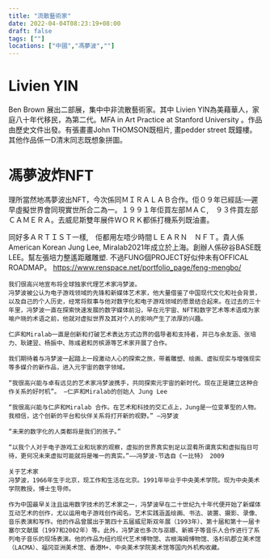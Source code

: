 ```yaml
---
title: "流散藝術家"
date: 2022-04-04T08:23:19+08:00
draft: false
tags: [""]
locations: ["中國","馮夢波",""]
---
```


# Livien YIN
Ben Brown 展出二部展，集中中非流散藝術家。其中 Livien YIN為美藉華人，家庭八十年代移民，為第二代。MFA in Art Practice at Stanford University 。作品由歷史文件出發。有張畫畫John THOMSON既相片, 畫pedder street 既鐘樓。其他作品係一D清末同志既想象拼圖。

# 馮夢波炸NFT
理所當然地馮夢波出NFT，今次係同ＭＩＲＡＬＡＢ合作。佢０９年已經話:—遲早虛擬世界會同現實世所合二為一。１９９１年佢買左部ＭＡＣ,　９３件買左部ＣＡＭＥＲＡ。去威尼斯雙年展件ＷＯＲＫ都係打機系列既油畫。

同好多ＡＲＴＩＳＴ一樣,　佢都用左唔少時間ＬＥＡＲＮ　ＮＦＴ。貴人係American Korean Jung Lee, Miralab2021年成立於上海。創辦人係矽谷BASE既LEE。幫左張培力整遙距離雕塑. 不過FUNG個PROJECT好似仲未有OFFICAL ROADMAP。
https://www.renspace.net/portfolio_page/feng-mengbo/

```
我们很高兴地宣布将全球独家代理艺术家冯梦波。
冯梦波被公认为电子游戏领域的先锋和新媒体艺术家，他大量借鉴了中国现代文化和社会背景，以及自己的个人历史，经常将叙事与他对数字化和电子游戏领域的愿景结合起来。在过去的三十年里，冯梦波一直在探索快速发展的数字媒体前沿，早在元宇宙、NFT和数字艺术等术语成为家喻户晓的术语之前，他就对虚拟世界及其对个人的影响产生了浓厚的兴趣。

仁庐和Miralab一直是创新和打破艺术表达方式边界的倡导者和支持者，并已与余友涵、张培力、耿建翌、杨振中、陈彧君和厉槟源等艺术家开展了合作。

我们期待着与冯梦波一起踏上一段激动人心的探索之旅，带着雕塑、绘画、虚拟现实与增强现实等多媒介的新作品，进入元宇宙的数字领域。

“我很高兴能与卓有远见的艺术家冯梦波携手，共同探索元宇宙的新时代。现在正是建立这种合作关系的好时机”。 —仁庐和Miralab的创始人 Jung Lee

“我很高兴能与仁庐和Miralab 合作。在艺术和科技的交汇点上，Jung是一位变革型的人物。我相信，这个创新的平台和伙伴关系将打开新的视野。” —冯梦波

“未来的数字化的人类都将是我们的孩子。”

“以我个人对于电子游戏工业和玩家的观察，虚拟的世界真实到足以混肴所谓真实和虚拟指日可待，更何况未来虚拟可能就将是唯一的真实。”——冯梦波-节选自《一比特》 2009

关于艺术家
冯梦波，1966年生于北京，现工作和生活在北京。1991年毕业于中央美术学院。现为中央美术学院教授，博士生导师。

作为中国最早关注且运用数字技术的艺术家之一，冯梦波早在二十世纪九十年代便开始了新媒体互动艺术的创作，尤以运用电子游戏创作闻名，艺术实践涵盖绘画、书法、装置、摄影、录像、音乐表演和写作。他的作品曾展出于第四十五届威尼斯双年展（1993年）、第十届和第十一届卡塞尔文献展（1997和2002年）等。此外，冯梦波也多次与巫娜、新裤子等音乐人合作进行了系列电子音乐的现场表演。他的作品为纽约现代艺术博物馆、古根海姆博物馆、洛杉矶郡立美术馆（LACMA）、福冈亚洲美术馆、香港M+、中央美术学院美术馆等国内外机构收藏。

```
